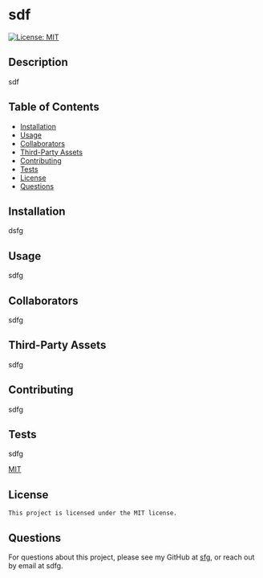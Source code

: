 # sdf

  [![License: MIT](https://img.shields.io/badge/License-MIT-yellow.svg)]([MIT](https://opensource.org/licenses/MIT)) 

  ## Description

  sdf

  
  ## Table of Contents

  - [Installation](#Installation)
  - [Usage](#Usage)
  - [Collaborators](#Collaborators)
  - [Third-Party Assets](#Third-Party-Assets)
  - [Contributing](#Contributing)
  - [Tests](#Tests)
  - [License](#License)
  - [Questions](#Questions)
  

  ## Installation

  dsfg

  ## Usage

  sdfg

  
  ## Collaborators

  sdfg
  

  
  ## Third-Party Assets

  sdfg
  

  
  ## Contributing

  sdfg
  

  
  ## Tests

  sdfg
  

  [MIT](https://opensource.org/licenses/MIT)

  ## License
    This project is licensed under the MIT license.

  ## Questions

  For questions about this project, please see my GitHub at [sfg](https://github.com/sfg), or reach out by email at sdfg.
  